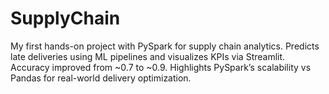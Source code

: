 # SupplyChain
My first hands-on project with PySpark for supply chain analytics. Predicts late deliveries using ML pipelines and visualizes KPIs via Streamlit. Accuracy improved from ~0.7 to ~0.9. Highlights PySpark’s scalability vs Pandas for real-world delivery optimization.
